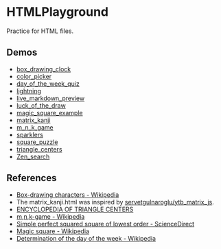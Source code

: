 # HTMLPlayground
Practice for HTML files.

## Demos
- [box_drawing_clock](https://tanakai0.github.io/HTMLPlayground/box_drawing_clock.html)
- [color_picker](https://tanakai0.github.io/HTMLPlayground/color_picker.html)
- [day_of_the_week_quiz](https://tanakai0.github.io/HTMLPlayground/day_of_the_week_quiz.html)
- [lightning](https://tanakai0.github.io/HTMLPlayground/lightning.html)
- [live_markdown_preview](https://tanakai0.github.io/HTMLPlayground/live_markdown_preview.html)
- [luck_of_the_draw](https://tanakai0.github.io/HTMLPlayground/luck_of_the_draw.html)
- [magic_square_example](https://tanakai0.github.io/HTMLPlayground/magic_square_example.html)
- [matrix_kanji](https://tanakai0.github.io/HTMLPlayground/matrix_kanji.html)
- [m_n_k_game](https://tanakai0.github.io/HTMLPlayground/m_n_k_game.html)
- [sparklers](https://tanakai0.github.io/HTMLPlayground/sparklers.html)
- [square_puzzle](https://tanakai0.github.io/HTMLPlayground/square_puzzle.html)
- [triangle_centers](https://tanakai0.github.io/HTMLPlayground/triangle_centers.html)
- [Zen_search](https://tanakai0.github.io/HTMLPlayground/Zen_search.html)

## References
- [Box\-drawing characters \- Wikipedia](https://en.wikipedia.org/wiki/Box-drawing_characters)
- The matrix_kanji.html was inspired by [servetgulnaroglu/ytb\_matrix\_js](https://github.com/servetgulnaroglu/ytb_matrix_js).
- [ENCYCLOPEDIA OF TRIANGLE CENTERS](https://faculty.evansville.edu/ck6/encyclopedia/ETC.html)
- [m,n,k\-game \- Wikipedia](https://en.wikipedia.org/wiki/M,n,k-game)
- [Simple perfect squared square of lowest order \- ScienceDirect](https://www.sciencedirect.com/science/article/pii/0095895678900412?via%3Dihub)
- [Magic square \- Wikipedia](https://en.wikipedia.org/wiki/Magic_square)
- [Determination of the day of the week \- Wikipedia](https://en.wikipedia.org/wiki/Determination_of_the_day_of_the_week)
